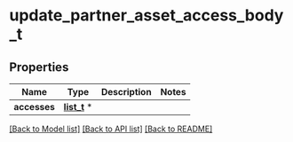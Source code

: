 # update_partner_asset_access_body_t

## Properties
Name | Type | Description | Notes
------------ | ------------- | ------------- | -------------
**accesses** | [**list_t**](update_partner_asset_access_body_accesses_inner.md) \* |  | 

[[Back to Model list]](../README.md#documentation-for-models) [[Back to API list]](../README.md#documentation-for-api-endpoints) [[Back to README]](../README.md)


